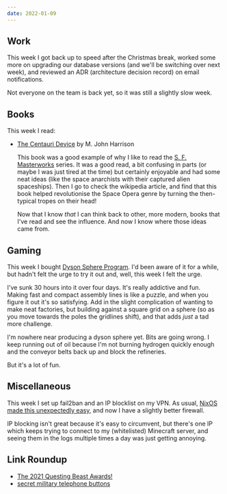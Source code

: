 ```yaml
---
date: 2022-01-09
---
```


## Work

This week I got back up to speed after the Christmas break, worked
some more on upgrading our database versions (and we'll be switching
over next week), and reviewed an ADR (architecture decision record) on
email notifications.

Not everyone on the team is back yet, so it was still a slightly slow
week.


## Books

This week I read:

- [The Centauri Device][] by M. John Harrison

  This book was a good example of why I like to read the
  [S. F. Masterworks][] series.  It was a good read, a bit confusing
  in parts (or maybe I was just tired at the time) but certainly
  enjoyable and had some neat ideas (like the space anarchists with
  their captured alien spaceships).  Then I go to check the wikipedia
  article, and find that this book helped revolutionise the Space
  Opera genre by turning the then-typical tropes on their head!

  Now that I know *that* I can think back to other, more modern, books
  that I've read and see the influence.  And now I know where those
  ideas came from.

[The Centauri Device]: https://en.wikipedia.org/wiki/The_Centauri_Device
[S. F. Masterworks]: https://en.wikipedia.org/wiki/SF_Masterworks


## Gaming

This week I bought [Dyson Sphere Program][].  I'd been aware of it for
a while, but hadn't felt the urge to try it out and, well, this week I
felt the urge.

I've sunk 30 hours into it over four days.  It's really addictive and
fun.  Making fast and compact assembly lines is like a puzzle, and
when you figure it out it's so satisfying.  Add in the slight
complication of wanting to make neat factories, but building against a
square grid on a sphere (so as you move towards the poles the
gridlines shift), and that adds *just* a tad more challenge.

I'm nowhere near producing a dyson sphere yet.  Bits are going wrong.
I keep running out of oil because I'm not burning hydrogen quickly
enough and the conveyor belts back up and block the refineries.

But it's a lot of fun.

[Dyson Sphere Program]: https://store.steampowered.com/app/1366540/Dyson_Sphere_Program/


## Miscellaneous

This week I set up fail2ban and an IP blocklist on my VPN.  As usual,
[NixOS made this unexpectedly easy][], and now I have a slightly
better firewall.

IP blocking isn't great because it's easy to circumvent, but there's
one IP which keeps trying to connect to my (whitelisted) Minecraft
server, and seeing them in the logs multiple times a day was just
getting annoying.

[NixOS made this unexpectedly easy]: https://github.com/barrucadu/nixfiles/pull/52


## Link Roundup

- [The 2021 Questing Beast Awards!](https://www.youtube.com/watch?v=eeYQkMiG_uY)
- [secret military telephone buttons](https://computer.rip/2022-01-01-secret-military-telephone-buttons.html)
